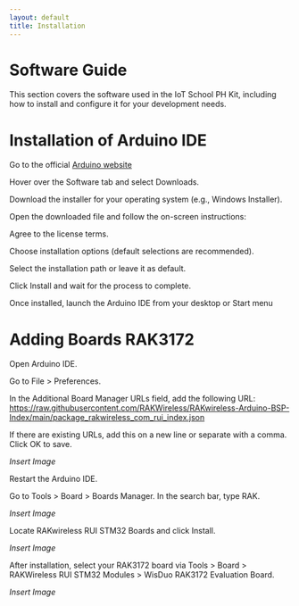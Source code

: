 ```yaml
---
layout: default
title: Installation
---
```


# Software Guide

This section covers the software used in the IoT School PH Kit, including how to install and configure it for your development needs.

# Installation of Arduino IDE

Go to the official [Arduino website](www.arduino.cc.)

Hover over the Software tab and select Downloads.

Download the installer for your operating system (e.g., Windows Installer).

Open the downloaded file and follow the on-screen instructions:

Agree to the license terms.

Choose installation options (default selections are recommended).

Select the installation path or leave it as default.

Click Install and wait for the process to complete.

Once installed, launch the Arduino IDE from your desktop or Start menu

# Adding Boards RAK3172

Open Arduino IDE.

Go to File > Preferences.

In the Additional Board Manager URLs field, add the following URL:
https://raw.githubusercontent.com/RAKWireless/RAKwireless-Arduino-BSP-Index/main/package_rakwireless_com_rui_index.json

If there are existing URLs, add this on a new line or separate with a comma. Click OK to save.

*Insert Image*

Restart the Arduino IDE.

Go to Tools > Board > Boards Manager. In the search bar, type RAK.

*Insert Image*

Locate RAKwireless RUI STM32 Boards and click Install.

*Insert Image*

After installation, select your RAK3172 board via Tools > Board > RAKWireless RUI STM32 Modules > WisDuo RAK3172 Evaluation Board.

*Insert Image*